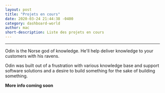 ```yaml
---
layout: post
title: "Projets en cours"
date: 2020-03-24 21:44:38 -0400
category: dashboard-world
author: mac
short-description: Liste des projets en cours
---
```


-----

Odin is the Norse god of knowledge. He'll help deliver knowledge to your customers with his ravens.

Odin was built out of a frustration with various knowledge base and support software solutions and a desire to build something for the sake of building something.

**More info coming soon**


